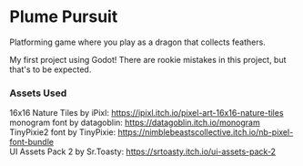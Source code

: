 # Plume Pursuit

Platforming game where you play as a dragon that collects feathers.

My first project using Godot! There are rookie mistakes in this project, but that's to be expected.

### Assets Used
16x16 Nature Tiles by iPixl: https://ipixl.itch.io/pixel-art-16x16-nature-tiles  
monogram font by datagoblin: https://datagoblin.itch.io/monogram  
TinyPixie2 font by TinyPixie: https://nimblebeastscollective.itch.io/nb-pixel-font-bundle  
UI Assets Pack 2 by Sr.Toasty: https://srtoasty.itch.io/ui-assets-pack-2  
